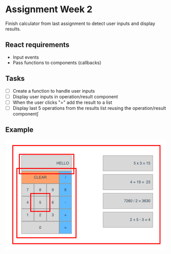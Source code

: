 # Assignment Week 2

Finish calculator from last assignment to detect user inputs and display results.

## React requirements

* Input events
* Pass functions to components (callbacks)

## Tasks

- [ ] Create a function to handle user inputs
- [ ] Display user inputs in operation/result component
- [ ] When the user clicks "=" add the result to a list
- [ ] Display last 5 operations from the results list reusing the operation/result component∫

## Example

![alt text](./assets/app.png "App")